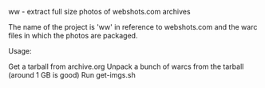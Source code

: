 ww - extract full size photos of webshots.com archives

The name of the project is 'ww' in reference to webshots.com and the warc files in which the photos are packaged.

Usage:

Get a tarball from archive.org
Unpack a bunch of warcs from the tarball (around 1 GB is good)
Run get-imgs.sh
